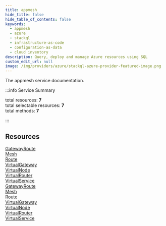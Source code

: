 ```yaml
---
title: appmesh
hide_title: false
hide_table_of_contents: false
keywords:
  - appmesh
  - azure
  - stackql
  - infrastructure-as-code
  - configuration-as-data
  - cloud inventory
description: Query, deploy and manage Azure resources using SQL
custom_edit_url: null
image: /img/providers/azure/stackql-azure-provider-featured-image.png
---
```


The appmesh service documentation.

:::info Service Summary

<div class="row">
<div class="providerDocColumn">
<span>total resources:&nbsp;<b>7</b></span><br />
<span>total selectable resources:&nbsp;<b>7</b></span><br />
<span>total methods:&nbsp;<b>7</b></span><br />
</div>
</div>

:::

## Resources
<div class="row">
<div class="providerDocColumn">
<a href="/providers/azure/appmesh/GatewayRoute/">GatewayRoute</a><br />
<a href="/providers/azure/appmesh/Mesh/">Mesh</a><br />
<a href="/providers/azure/appmesh/Route/">Route</a><br />
<a href="/providers/azure/appmesh/VirtualGateway/">VirtualGateway</a><br />
<a href="/providers/azure/appmesh/VirtualNode/">VirtualNode</a><br />
<a href="/providers/azure/appmesh/VirtualRouter/">VirtualRouter</a><br />
<a href="/providers/azure/appmesh/VirtualService/">VirtualService</a>
</div>
<div class="providerDocColumn">
<a href="/providers/azure/appmesh/GatewayRoute/">GatewayRoute</a><br />
<a href="/providers/azure/appmesh/Mesh/">Mesh</a><br />
<a href="/providers/azure/appmesh/Route/">Route</a><br />
<a href="/providers/azure/appmesh/VirtualGateway/">VirtualGateway</a><br />
<a href="/providers/azure/appmesh/VirtualNode/">VirtualNode</a><br />
<a href="/providers/azure/appmesh/VirtualRouter/">VirtualRouter</a><br />
<a href="/providers/azure/appmesh/VirtualService/">VirtualService</a>
</div>
</div>